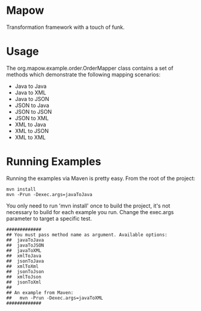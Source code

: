 Mapow 
=====
Transformation framework with a touch of funk.

Usage
=====
The org.mapow.example.order.OrderMapper class contains a set of methods which demonstrate the following mapping scenarios:
* Java to Java
* Java to XML
* Java to JSON
* JSON to Java
* JSON to JSON
* JSON to XML
* XML to Java
* XML to JSON
* XML to XML

Running Examples
================
Running the examples via Maven is pretty easy.  From the root of the project:
```
mvn install
mvn -Prun -Dexec.args=javaToJava
```
You only need to run 'mvn install' once to build the project, it's not necessary to build for each example you run.  Change the exec.args parameter to target a specific test.
```
#############
## You must pass method name as argument. Available options:
##	javaToJava
##	javaToJSON
##	javaToXML
##	xmlToJava
##	jsonToJava
##	xmlToXml
##	jsonToJson
##	xmlToJson
##	jsonToXml
##
## An example from Maven:
##	 mvn -Prun -Dexec.args=javaToXML
#############
```

